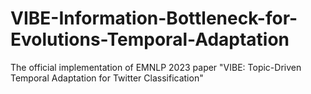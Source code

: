 # VIBE-Information-Bottleneck-for-Evolutions-Temporal-Adaptation
The official implementation of EMNLP 2023 paper "VIBE: Topic-Driven Temporal Adaptation for Twitter Classification"

